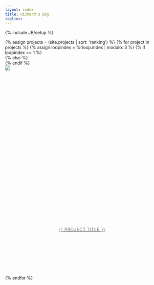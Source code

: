 ```yaml
---
layout: index
title: Richard's Bog
tagline:
---
```

{% include JB/setup %}

<style>
.card-image {
  /*display: block;*/
  /*margin: auto;*/
  /*min-height:100%;*/
  max-width: 100%;
  position: absolute;
  -webkit-filter: opacity(100%);
  -webkit-transition: -webkit-filter .25s;
  transition: -webkit-filter .25s;
}

.img-container:hover {
  -webkit-filter: opacity(60%);
}

.img-container {
  position: relative;
  overflow:hidden;
  padding-bottom: 100%;
  /*height:300px;*/
  /*width:auto;*/
}

.project-title {
  font-size: 14px;
  line-height: 1.6em;
  text-transform: uppercase;
  text-decoration: none;
  letter-spacing: .06em;
  text-align: center;
  font-weight: 300;
  font-style: normal;
  margin-bottom:60px;
  color: #404040;
}

h4 {
  height: 40px;
  margin-bottom: 0px;
  padding-bottom: 60px;
}

</style>

<div class="container row col-md-12" style="margin-left: 0px;">
  {% assign projects = (site.projects | sort: 'ranking') %}
  {% for project in projects %}
    {% assign loopindex = forloop.index | modulo: 3 %}
    {% if loopindex == 1 %}
      <div class="col-xs-6 col-sm-4 col-md-3" style="margin-left:0px;">
    {% else %}
      <div class="col-xs-6 col-sm-4 col-md-3">
    {% endif %}
        <div class="img-container">
          <a href="{{project.url}}">
            <img src="assets/img/projects/{{ project.picture }}" class="card-image"/>
          </a>
        </div>
        <a href="{{ project.url }}">
          <h4 class="project-title">
            {{ project.title }}
          </h4>
        </a>
      </div>
  {% endfor %}
</div>
